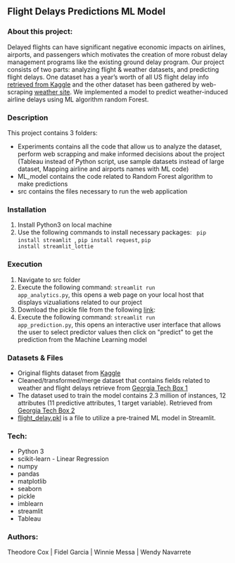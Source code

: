 ## Flight Delays Predictions ML Model

### About this project:

Delayed flights can have significant negative economic impacts on airlines, airports, and passengers which motivates the creation of more robust 
delay management programs like the existing ground delay program. Our project consists of two parts: analyzing flight & weather datasets, 
and predicting flight delays. One dataset has a year’s worth of all US flight delay info [retrieved from Kaggle](https://www.kaggle.com/datasets/usdot/flight-delays?select=flights.csv/) and the other dataset has been gathered 
by web-scraping [weather site](https://www.wunderground.com/history/). We implemented a model to predict weather-induced airline delays using ML algorithm random Forest.

### Description
This project contains 3 folders:
- Experiments contains all the code that allow us to analyze the dataset, perform web scrapping and make informed decisions about the project (Tableau instead of Python script, use sample datasets instead of large dataset, Mapping airline and airports names with ML code)
- ML_model contains the code related to Random Forest algorithm to make predictions
- src contains the files necessary to run the web application

### Installation
1. Install Python3 on local machine
2. Use the following commands to install necessary packages:  <code> pip install streamlit </code>, <code>pip install request</code>, <code>pip install streamlit_lottie </code>


### Execution
1. Navigate to src folder
2. Execute the following command: <code>streamlit run app_analytics.py</code>, this opens a web page on your local host that displays vizualiations related to our project
3. Download the pickle file from the following [link](https://gatech.app.box.com/folder/203936189681?s=afakemwcnac3hrhvj29fclh5w5tfbfkc):
4. Execute the following command: <code>streamlit run app_prediction.py</code>, this opens an interactive user interface that allows the user to select predictor values then click on "predict" to get the prediction from the Machine Learning model

### Datasets & Files
- Original flights dataset from [Kaggle](https://www.kaggle.com/datasets/usdot/flight-delays?select=flights.csv/)
- Cleaned/transformed/merge dataset that contains fields related to weather and flight delays retrieve from [Georgia Tech Box 1](https://gatech.box.com/s/wuzelnupcqsr80o2ymcsj7my9a22w5mz)
- The dataset used to train the model contains 2.3 million of instances, 12 attributes (11 predictive attributes, 1 target variable). Retrieved from [Georgia Tech Box 2](https://gatech.box.com/s/1l6fqelru2hsfaebphxpvikvxa15bv5a)
- [flight_delay.pkl](https://gatech.box.com/s/afakemwcnac3hrhvj29fclh5w5tfbfkc) is a file to utilize a pre-trained ML model in Streamlit. 

### Tech:

- Python 3
- scikit-learn - Linear Regression
- numpy
- pandas
- matplotlib
- seaborn
- pickle
- imblearn
- streamlit
- Tableau

### Authors:
Theodore Cox | Fidel Garcia | Winnie Messa | Wendy Navarrete
